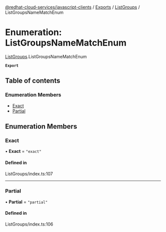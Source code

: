 [@redhat-cloud-services/javascript-clients](../README.md) / [Exports](../modules.md) / [ListGroups](../modules/ListGroups.md) / ListGroupsNameMatchEnum

# Enumeration: ListGroupsNameMatchEnum

[ListGroups](../modules/ListGroups.md).ListGroupsNameMatchEnum

**`Export`**

## Table of contents

### Enumeration Members

- [Exact](ListGroups.ListGroupsNameMatchEnum.md#exact)
- [Partial](ListGroups.ListGroupsNameMatchEnum.md#partial)

## Enumeration Members

### Exact

• **Exact** = ``"exact"``

#### Defined in

ListGroups/index.ts:107

___

### Partial

• **Partial** = ``"partial"``

#### Defined in

ListGroups/index.ts:106
